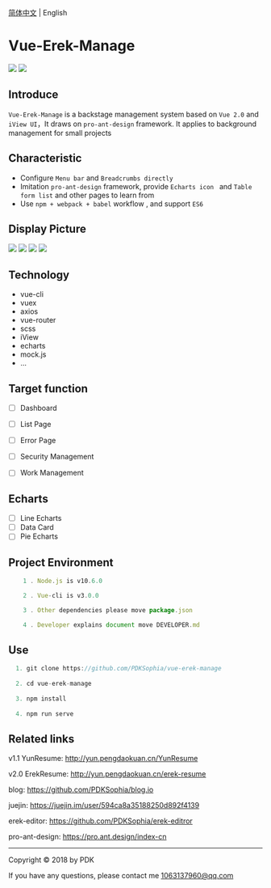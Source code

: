 [简体中文](./README.md) | English
# Vue-Erek-Manage

![](https://img.shields.io/badge/vue-2.5.2-blue.svg)
![](https://img.shields.io/badge/license-MIT-orange.svg)

## Introduce
`Vue-Erek-Manage` is a backstage management system based on `Vue 2.0` and `iView UI`，It draws on `pro-ant-design` framework. It applies to background management for small projects


## Characteristic
- Configure `Menu bar` and `Breadcrumbs directly`
- Imitation `pro-ant-design` framework, provide `Echarts icon ` and `Table form list` and other pages to learn from
- Use `npm + webpack + babel` workflow , and support `ES6`

## Display Picture

<img src='https://github.com/PDKSophia/erek-resume-manage/raw/master/image/pic_1.png'>

<img src='https://github.com/PDKSophia/erek-resume-manage/raw/master/image/pic_0.png'>

<img src='https://github.com/PDKSophia/erek-resume-manage/raw/master/image/pic_2.png'>

<img src='https://github.com/PDKSophia/erek-resume-manage/raw/master/image/pic_3.png'>

<!-- ## Display Link -->
<!-- Link: http://yun.pengdaokuan.cn/erek-manage -->

## Technology
+ vue-cli
+ vuex
+ axios
+ vue-router
+ scss
+ iView
+ echarts
+ mock.js
+ ...

## Target function
- [ ] Dashboard
- [ ] List Page
- [ ] Error Page
- [ ] Security Management
- [ ] Work Management


## Echarts
- [ ] Line Echarts
- [ ] Data Card
- [ ] Pie Echarts

## Project Environment
```javascript
    1 . Node.js is v10.6.0 

    2 . Vue-cli is v3.0.0

    3 . Other dependencies please move package.json

    4 . Developer explains document move DEVELOPER.md

```

## Use
```javascript
  1. git clone https://github.com/PDKSophia/vue-erek-manage
  
  2. cd vue-erek-manage
  
  3. npm install
  
  4. npm run serve
```

## Related links
v1.1 YunResume: http://yun.pengdaokuan.cn/YunResume

v2.0 ErekResume: http://yun.pengdaokuan.cn/erek-resume

blog: https://github.com/PDKSophia/blog.io

juejin: https://juejin.im/user/594ca8a35188250d892f4139

erek-editor: https://github.com/PDKSophia/erek-editror

pro-ant-design: https://pro.ant.design/index-cn

-----

Copyright © 2018 by PDK

If you have any questions, please contact me 1063137960@qq.com

